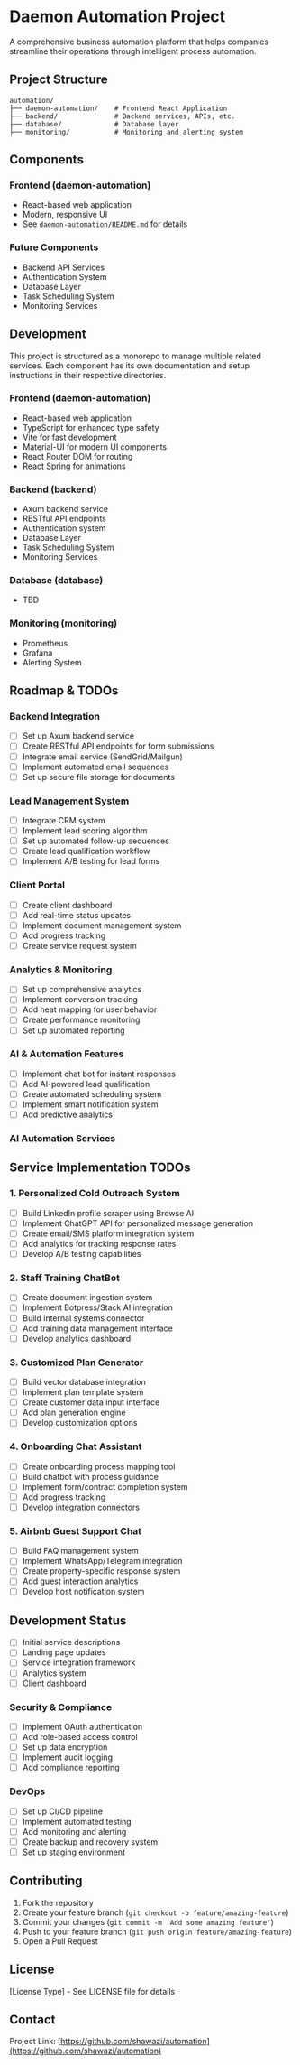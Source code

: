 # Daemon Automation Project

A comprehensive business automation platform that helps companies streamline their operations through intelligent process automation.

## Project Structure

```
automation/
├── daemon-automation/    # Frontend React Application
├── backend/              # Backend services, APIs, etc.
├── database/             # Database layer
├── monitoring/           # Monitoring and alerting system
```

## Components

### Frontend (daemon-automation)
- React-based web application
- Modern, responsive UI
- See `daemon-automation/README.md` for details

### Future Components
- Backend API Services
- Authentication System
- Database Layer
- Task Scheduling System
- Monitoring Services

## Development

This project is structured as a monorepo to manage multiple related services. Each component has its own documentation and setup instructions in their respective directories.

### Frontend (daemon-automation)
- React-based web application
- TypeScript for enhanced type safety
- Vite for fast development
- Material-UI for modern UI components
- React Router DOM for routing
- React Spring for animations

### Backend (backend)
- Axum backend service
- RESTful API endpoints
- Authentication system
- Database Layer
- Task Scheduling System
- Monitoring Services

### Database (database)
- TBD

### Monitoring (monitoring)
- Prometheus
- Grafana
- Alerting System

## Roadmap & TODOs

### Backend Integration
- [ ] Set up Axum backend service
- [ ] Create RESTful API endpoints for form submissions
- [ ] Integrate email service (SendGrid/Mailgun)
- [ ] Implement automated email sequences
- [ ] Set up secure file storage for documents

### Lead Management System
- [ ] Integrate CRM system
- [ ] Implement lead scoring algorithm
- [ ] Set up automated follow-up sequences
- [ ] Create lead qualification workflow
- [ ] Implement A/B testing for lead forms

### Client Portal
- [ ] Create client dashboard
- [ ] Add real-time status updates
- [ ] Implement document management system
- [ ] Add progress tracking
- [ ] Create service request system

### Analytics & Monitoring
- [ ] Set up comprehensive analytics
- [ ] Implement conversion tracking
- [ ] Add heat mapping for user behavior
- [ ] Create performance monitoring
- [ ] Set up automated reporting

### AI & Automation Features
- [ ] Implement chat bot for instant responses
- [ ] Add AI-powered lead qualification
- [ ] Create automated scheduling system
- [ ] Implement smart notification system
- [ ] Add predictive analytics

### AI Automation Services

## Service Implementation TODOs

### 1. Personalized Cold Outreach System
- [ ] Build LinkedIn profile scraper using Browse AI
- [ ] Implement ChatGPT API for personalized message generation
- [ ] Create email/SMS platform integration system
- [ ] Add analytics for tracking response rates
- [ ] Develop A/B testing capabilities

### 2. Staff Training ChatBot
- [ ] Create document ingestion system
- [ ] Implement Botpress/Stack AI integration
- [ ] Build internal systems connector
- [ ] Add training data management interface
- [ ] Develop analytics dashboard

### 3. Customized Plan Generator
- [ ] Build vector database integration
- [ ] Implement plan template system
- [ ] Create customer data input interface
- [ ] Add plan generation engine
- [ ] Develop customization options

### 4. Onboarding Chat Assistant
- [ ] Create onboarding process mapping tool
- [ ] Build chatbot with process guidance
- [ ] Implement form/contract completion system
- [ ] Add progress tracking
- [ ] Develop integration connectors

### 5. Airbnb Guest Support Chat
- [ ] Build FAQ management system
- [ ] Implement WhatsApp/Telegram integration
- [ ] Create property-specific response system
- [ ] Add guest interaction analytics
- [ ] Develop host notification system

## Development Status
- [ ] Initial service descriptions
- [ ] Landing page updates
- [ ] Service integration framework
- [ ] Analytics system
- [ ] Client dashboard

### Security & Compliance
- [ ] Implement OAuth authentication
- [ ] Add role-based access control
- [ ] Set up data encryption
- [ ] Implement audit logging
- [ ] Add compliance reporting

### DevOps
- [ ] Set up CI/CD pipeline
- [ ] Implement automated testing
- [ ] Add monitoring and alerting
- [ ] Create backup and recovery system
- [ ] Set up staging environment

## Contributing

1. Fork the repository
2. Create your feature branch (`git checkout -b feature/amazing-feature`)
3. Commit your changes (`git commit -m 'Add some amazing feature'`)
4. Push to your feature branch (`git push origin feature/amazing-feature`)
5. Open a Pull Request

## License

[License Type] - See LICENSE file for details

## Contact

Project Link: [https://github.com/shawazi/automation](https://github.com/shawazi/automation)
